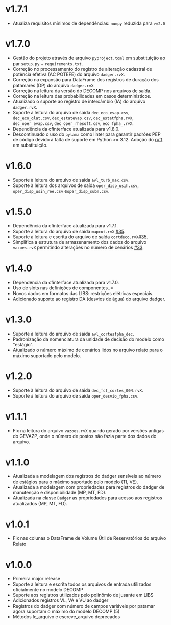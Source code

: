 # v1.7.1

- Atualiza requisitos mínimos de dependências: `numpy` reduzida para `>=2.0`

# v1.7.0

- Gestão do projeto através de arquivo `pyproject.toml` em substituição ao par `setup.py` + `requirements.txt`.
- Correção no processamento do registro de alteração cadastral de potência efetiva (AC POTEFE) do arquivo `dadger.rvX`.
- Correção na expansão para DataFrame dos registros de duração dos patamares (DP) do arquivo `dadger.rvX`.
- Correção na leitura da versão do DECOMP nos arquivos de saída.
- Correção na leitura das probabilidades em casos deterministicos.
- Atualizado o suporte ao registro de intercâmbio (IA) do arquivo `dadger.rvX`.
- Suporte à leitura do arquivo de saída `dec_eco_evap.csv`, `dec_eco_qlat.csv`, `dec_estatevap.csv`, `dec_estatfpha.rvX`, `dec_oper_evap.csv`, `dec_oper_rhesoft.csv`, `eco_fpha_.rvX`.
- Dependência da cfinterface atualizada para v1.8.0.
- Descontinuado o uso do `pylama` como linter para garantir padrões PEP de código devido à falta de suporte em Python >= 3.12. Adoção do [ruff](https://github.com/astral-sh/ruff) em substituição.

# v1.6.0

- Suporte à leitura do arquivo de saída `avl_turb_max.csv`.
- Suporte à leitura dos arquivos de saída `oper_disp_usih.csv`, `oper_disp_usih_ree.csv` e`oper_disp_subm.csv`.

# v1.5.0

- Dependência da cfinterface atualizada para v1.7.1.
- Suporte à leitura do arquivo de saída `mapcut.rvX` [#35](https://github.com/rjmalves/idecomp/issues/35).
- Suporte à leitura e escrita do arquivo de saída `cortdeco.rvX`[#35](https://github.com/rjmalves/idecomp/issues/35).
- Simplifica a estrutura de armazenamento dos dados do arquivo `vazoes.rvX` permitindo alterações no número de cenários [#33](https://github.com/rjmalves/idecomp/issues/33).

# v1.4.0

- Dependência da cfinterface atualizada para v1.7.0.
- Uso de slots nas definições de componentes..=
- Novos dados em formatos das LIBS: restrições elétricas especiais.
- Adicionado suporte ao registro DA (desvios de água) do arquivo dadger.

# v1.3.0

- Suporte à leitura do arquivo de saída `avl_cortesfpha_dec`.
- Padronização da nomenclatura da unidade de decisão do modelo como "estágio".
- Atualizado o número máximo de cenários lidos no arquivo relato para o máximo suportado pelo modelo.

# v1.2.0

- Suporte à leitura do arquivo de saída `dec_fcf_cortes_00N.rvX`.
- Suporte à leitura do arquivo de saída `oper_desvio_fpha.csv`.

# v1.1.1

- Fix na leitura do arquivo `vazoes.rvX` quando gerado por versões antigas do GEVAZP, onde o número de postos não fazia parte dos dados do arquivo.

# v1.1.0

- Atualizada a modelagem dos registros do dadger sensíveis ao número de estágios para o máximo suportado pelo modelo (TI, VE).
- Atualizada a modelagem com propriedades para registros do dadger de manutenção e disponibilidade (MP, MT, FD).
- Atualizada na classe `Dadger` as propriedades para acesso aos registros atualizados (MP, MT, FD).

# v1.0.1

- Fix nas colunas o DataFrame de Volume Útil de Reservatórios do arquivo Relato

# v1.0.0

- Primeira major release
- Suporte à leitura e escrita todos os arquivos de entrada utilizados oficialmente no modelo DECOMP
- Suporte aos registros utilizados pelo polinômio de jusante em LIBS
- Adicionados registros VL, VA e VU ao dadger
- Registros do dadger com número de campos variáveis por patamar agora suportam o máximo do modelo DECOMP (5)
- Métodos le_arquivo e escreve_arquivo deprecados
